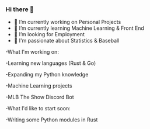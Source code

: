 ### Hi there 👋


<!--
**RABlue27/RABlue27** is a ✨ _special_ ✨ repository because its `README.md` (this file) appears on your GitHub profile.

Here are some ideas to get you started:-->


- 🔭 I’m currently working on Personal Projects
- 🌱 I’m currently learning Machine Learning & Front End 
- 🤔 I’m looking for Employment
- 💬 I'm passionate about Statistics & Baseball

-What I'm working on:

  -Learning new languages (Rust & Go)
  
  -Expanding my Python knowledge 
  
  -Machine Learning projects
  
  -MLB The Show Discord Bot
  
  
-What I'd like to start soon:

  -Writing some Python modules in Rust
  
